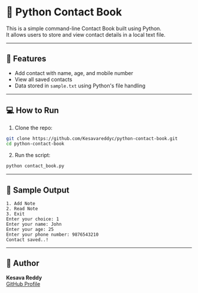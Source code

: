 # 📝 Python Contact Book

This is a simple command-line Contact Book built using Python.  
It allows users to store and view contact details in a local text file.

---

## 🚀 Features

- Add contact with name, age, and mobile number  
- View all saved contacts  
- Data stored in `sample.txt` using Python's file handling  

---

## 💻 How to Run

1. Clone the repo:

```bash
git clone https://github.com/Kesavareddyc/python-contact-book.git
cd python-contact-book
```

2. Run the script:

```bash
python contact_book.py
```

---

## 📸 Sample Output

```
1. Add Note
2. Read Note
3. Exit
Enter your choice: 1
Enter your name: John
Enter your age: 25
Enter your phone number: 9876543210
Contact saved..!
```

---

## 👤 Author

**Kesava Reddy**  
[GitHub Profile](https://github.com/Kesavareddyc)